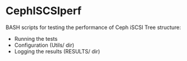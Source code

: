 # CephISCSIperf

BASH scripts for testing the performance of Ceph iSCSI
Tree structure:
  * Running the tests
  * Configuration (Utils/ dir)
  * Logging the results (RESULTS/ dir)
